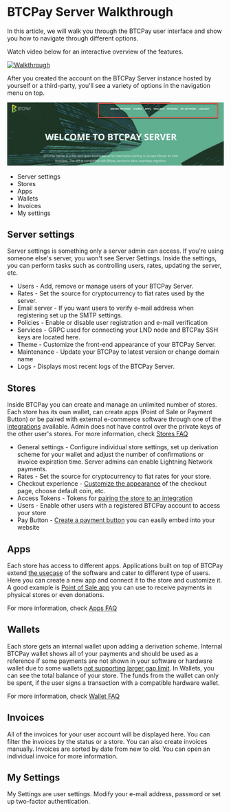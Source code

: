 # BTCPay Server Walkthrough

In this article, we will walk you through the BTCPay user interface and show you how to navigate through different options.

Watch video below for an interactive overview of the features.

[![Walkthrough](https://img.youtube.com/vi/AgG1xObHtQU/mqdefault.jpg)](https://www.youtube.com/watch?v=AgG1xObHtQU "BTCPay - WalkThrough")

After you created the account on the BTCPay Server instance hosted by yourself or a third-party, you'll see a variety of options in the navigation menu on top.

![BTCPayNavigation](img/BTCPay-Navigation.jpg)

* Server settings
* Stores
* Apps
* Wallets
* Invoices
* My settings

## Server settings

Server settings is something only a server admin can access. If you're using someone else's server, you won't see Server Settings. Inside the settings, you can perform tasks such as controlling users, rates, updating the server, etc.

- Users - Add, remove or manage users of your BTCPay Server.
- Rates - Set the source for cryptocurrency to fiat rates used by the server.
- Email server - If you want users to verify e-mail address when registering set up the SMTP settings.
- Policies - Enable or disable user registration and e-mail verification
- Services - GRPC used for connecting your LND node and BTCPay SSH keys are located here.
- Theme - Customize the front-end appearance of your BTCPay Server.
- Maintenance - Update your BTCPay to latest version or change domain name
- Logs - Displays most recent logs of the BTCPay Server.

## Stores

Inside BTCPay you can create and manage an unlimited number of stores. Each store has its own wallet, can create apps (Point of Sale or Payment Button) or be paired with external e-commerce software through one of the [integrations](https://docs.btcpayserver.org/integrations/) available. Admin does not have control over the private keys of the other user's stores. For more information, check [Stores FAQ](/FAQ/FAQ-Stores.md)

- General settings - Configure individual store settings, set up derivation scheme for your wallet and adjust the number of confirmations or invoice expiration time. Server admins can enable Lightning Network payments.
- Rates - Set the source for cryptocurrency to fiat rates for your store.
- Checkout experience - [Customize the appearance](https://nbitstack.com/t/how-to-modify-btcpay-css-checkout-page/99/2) of the checkout page, choose default coin, etc.
- Access Tokens - Tokens for [pairing the store to an integration](GettingStarted.md#connecting-your-btcpay-store-to-your-e-commerce-platform)
- Users - Enable other users with a registered BTCPay account to access your store
- Pay Button - [Create a payment button](GettingStarted.md#creating-the-pay-button) you can easily embed into your website

## Apps

Each store has access to different apps. Applications built on top of BTCPay extend [the usecase](usecase.md) of the software and cater to different type of users. Here you can create a new app and connect it to the store and customize it. A good example is [Point of Sale app](GettingStarted.md#creating-the-point-of-sale-app) you can use to receive payments in physical stores or even donations.

For more information, check [Apps FAQ](/FAQ/FAQ-Apps.md)

## Wallets

Each store gets an internal wallet upon adding a derivation scheme. Internal BTCPay wallet shows all of your payments and should be used as a reference if some payments are not shown in your software or hardware wallet due to some wallets [not supporting larger gap limit](FAQ.md#i-do-not-see-the-funds-in-my-softwarehardware-wallet). In Wallets, you can see the total balance of your store. The funds from the wallet can only be spent, if the user signs a transaction with a compatible hardware wallet.

For more information, check [Wallet FAQ](/FAQ/FAQ-Wallet.md)

## Invoices

All of the invoices for your user account will be displayed here. You can filter the invoices by the status or a store. You can also create invoices manually. Invoices are sorted by date from new to old. You can open an individual invoice for more information.

## My Settings

My Settings are user settings. Modify your e-mail address, password or set up two-factor authentication.
